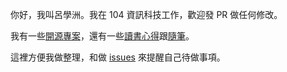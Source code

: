 你好，我叫呂學洲。我在 104 資訊科技工作，歡迎發 PR 做任何修改。

我有一些[開源專案](projects/index.md)，還有一些[讀書心得](feedback/index.md)跟[隨筆](essay/index.md)。

這裡方便我做整理，和做 [issues](https://github.com/evan361425/evan361425.github.io/issues) 來提醒自己待做事項。
